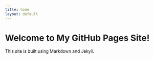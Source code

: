 ```yaml
---
title: home
layout: default
---
```


# Welcome to My GitHub Pages Site!

This site is built using Markdown and Jekyll.
